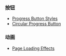 
### 按钮

- [Progress Button Styles](http://tympanus.net/Development/ProgressButtonStyles/)
- [Circular Progress Button](http://tympanus.net/Tutorials/CircularProgressButton/)

### 动画

- [Page Loading Effects](http://tympanus.net/Development/PageLoadingEffects/)
